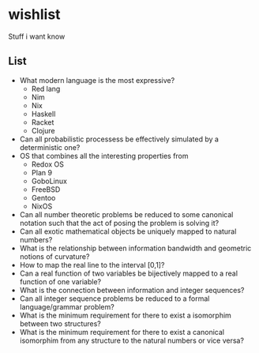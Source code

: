 # wishlist
Stuff i want know

## List
- What modern language is the most expressive?
  - Red lang
  - Nim
  - Nix
  - Haskell
  - Racket
  - Clojure
- Can all probabilistic processess be effectively simulated by a deterministic one?
- OS that combines all the interesting properties from
  - Redox OS
  - Plan 9
  - GoboLinux
  - FreeBSD
  - Gentoo
  - NixOS
- Can all number theoretic problems be reduced to some canonical notation such that the act of posing the problem is solving it?
- Can all exotic mathematical objects be uniquely mapped to natural numbers?
- What is the relationship between information bandwidth and geometric notions of curvature?
- How to map the real line to the interval \[0,1\]?
- Can a real function of two variables be bijectively mapped to a real function of one variable?
- What is the connection between information and integer sequences?
- Can all integer sequence problems be reduced to a formal language/grammar problem?
- What is the minimum requirement for there to exist a isomorphim between two structures?
- What is the minimum requirement for there to exist a canonical isomorphim from any structure to the natural numbers or vice versa?
